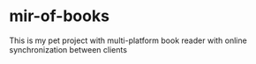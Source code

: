 # mir-of-books
This is my pet project with multi-platform book reader with online synchronization between clients
